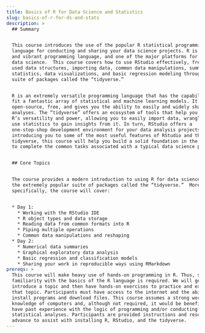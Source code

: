 ```yaml
---
title: Basics of R for Data Science and Statistics
slug: basics-of-r-for-ds-and-stats
description: >
  ## Summary


  This course introduces the use of the popular R statistical programming
  language for conducting and sharing your data science projects. R is a mature
  and vibrant programming language, and one of the major platforms for doing
  data science.  This course covers how to use RStudio effectively, frequently
  used data structures, importing data, common data manipulations, summary
  statistics, data visualizations, and basic regression modeling through the
  suite of packages called the “tidyverse.”


  R is an extremely versatile programming language that has the capability to
  fit a fantastic array of statistical and machine learning models. It is
  open-source, free, and gives you the ability to easily and widely share your
  analyses. The “tidyverse” offers an ecosystem of tools that help you harness
  R’s versatility and power, allowing you to easily import data, wrangle it, and
  use statistics to gain insights from it. In turn, RStudio offers a
  one-stop-shop development environment for your data analysis projects. By
  introducing you to some of the most useful features of RStudio and the
  tidyverse, this course will help you build a solid foundation in the use of R
  to complete the common tasks associated with a typical data science pipeline.


  ## Core Topics


  The course provides a modern introduction to using R for data science through
  the extremely popular suite of packages called the “tidyverse.”  More
  specifically, the course will cover:


  * Day 1:
    * Working with the RStudio IDE
    * R object types and data storage
    * Reading data from common formats into R
    * Piping multiple operations
    * Common data manipulations and reshaping
  * Day 2:
    * Numerical data summaries
    * Graphical exploratory data analysis
    * Basic regression and classification models
    * Sharing your work in reproducible ways using RMarkdown
prereqs: >
  This course will make heavy use of hands-on programming in R. Thus, some prior
  familiarity with the basics of the R language is required. We will generally
  introduce a topic and then have hands-on exercises to practice and explore
  that topic. Participants must have access to the internet and the ability to
  install programs and download files. This course assumes a strong working
  knowledge of computers and, although not required, it would be beneficial to
  have past experience with the logic of programming and/or conducting
  statistical analyses. Participants are provided instructions and resources in
  advance to assist with installing R, RStudio, and the tidyverse.
---
```


